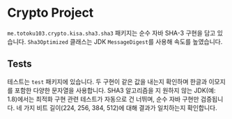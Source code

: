 # Crypto Project

`me.totoku103.crypto.kisa.sha3.sha3` 패키지는 순수 자바 SHA-3 구현을 담고 있습니다.
`Sha3Optimized` 클래스는 JDK `MessageDigest`를 사용해 속도를 높였습니다.

## Tests

테스트는 `test` 패키지에 있습니다. 두 구현이 같은 값을 내는지 확인하며
한글과 이모지를 포함한 다양한 문자열을 사용합니다. SHA3 알고리즘을 지
원하지 않는 JDK(예: 1.8)에서는 최적화 구현 관련 테스트가 자동으로 건
너뛰며, 순수 자바 구현만 검증됩니다. 네 가지 비트 길이(224, 256, 384,
512)에 대해 결과가 일치하는지 확인합니다.
